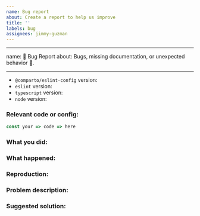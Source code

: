 ```yaml
---
name: Bug report
about: Create a report to help us improve
title: ''
labels: bug
assignees: jimmy-guzman
---
```


---

name: 🐛 Bug Report
about: Bugs, missing documentation, or unexpected behavior 🤔.

---

- `@comparto/eslint-config` version:
- `eslint` version:
- `typescript` version:
- `node` version:

### Relevant code or config:

```js
const your => code => here
```

### What you did:

### What happened:

### Reproduction:

### Problem description:

### Suggested solution:
